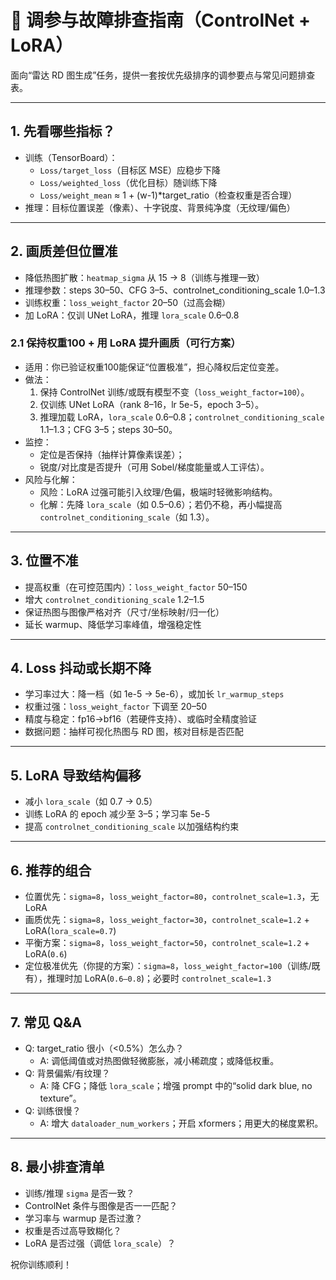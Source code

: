# 🔧 调参与故障排查指南（ControlNet + LoRA）

面向“雷达 RD 图生成”任务，提供一套按优先级排序的调参要点与常见问题排查表。

---

## 1. 先看哪些指标？
- 训练（TensorBoard）：
  - `Loss/target_loss`（目标区 MSE）应稳步下降
  - `Loss/weighted_loss`（优化目标）随训练下降
  - `Loss/weight_mean` ≈ 1 + (w-1)*target_ratio（检查权重是否合理）
- 推理：目标位置误差（像素）、十字锐度、背景纯净度（无纹理/偏色）

---

## 2. 画质差但位置准
- 降低热图扩散：`heatmap_sigma` 从 15 → 8（训练与推理一致）
- 推理参数：steps 30–50、CFG 3–5、controlnet_conditioning_scale 1.0–1.3
- 训练权重：`loss_weight_factor` 20–50（过高会糊）
- 加 LoRA：仅训 UNet LoRA，推理 `lora_scale` 0.6–0.8

### 2.1 保持权重100 + 用 LoRA 提升画质（可行方案）
- 适用：你已验证权重100能保证“位置极准”，担心降权后定位变差。
- 做法：
  1) 保持 ControlNet 训练/或既有模型不变（`loss_weight_factor=100`）。
  2) 仅训练 UNet LoRA（rank 8–16，lr 5e-5，epoch 3–5）。
  3) 推理加载 LoRA，`lora_scale` 0.6–0.8；`controlnet_conditioning_scale` 1.1–1.3；CFG 3–5；steps 30–50。
- 监控：
  - 定位是否保持（抽样计算像素误差）；
  - 锐度/对比度是否提升（可用 Sobel/梯度能量或人工评估）。
- 风险与化解：
  - 风险：LoRA 过强可能引入纹理/色偏，极端时轻微影响结构。
  - 化解：先降 `lora_scale`（如 0.5–0.6）；若仍不稳，再小幅提高 `controlnet_conditioning_scale`（如 1.3）。

---

## 3. 位置不准
- 提高权重（在可控范围内）：`loss_weight_factor` 50–150
- 增大 `controlnet_conditioning_scale` 1.2–1.5
- 保证热图与图像严格对齐（尺寸/坐标映射/归一化）
- 延长 warmup、降低学习率峰值，增强稳定性

---

## 4. Loss 抖动或长期不降
- 学习率过大：降一档（如 1e-5 → 5e-6），或加长 `lr_warmup_steps`
- 权重过强：`loss_weight_factor` 下调至 20–50
- 精度与稳定：fp16→bf16（若硬件支持）、或临时全精度验证
- 数据问题：抽样可视化热图与 RD 图，核对目标是否匹配

---

## 5. LoRA 导致结构偏移
- 减小 `lora_scale`（如 0.7 → 0.5）
- 训练 LoRA 的 epoch 减少至 3–5；学习率 5e-5
- 提高 `controlnet_conditioning_scale` 以加强结构约束

---

## 6. 推荐的组合
- 位置优先：`sigma=8`，`loss_weight_factor=80`，`controlnet_scale=1.3`，无 LoRA
- 画质优先：`sigma=8`，`loss_weight_factor=30`，`controlnet_scale=1.2` + LoRA(`lora_scale=0.7`)
- 平衡方案：`sigma=8`，`loss_weight_factor=50`，`controlnet_scale=1.2` + LoRA(`0.6`)
- 定位极准优先（你提的方案）：`sigma=8`，`loss_weight_factor=100`（训练/既有），推理时加 LoRA(`0.6–0.8`)；必要时 `controlnet_scale=1.3`

---

## 7. 常见 Q&A
- Q: target_ratio 很小（<0.5%）怎么办？
  - A: 调低阈值或对热图做轻微膨胀，减小稀疏度；或降低权重。
- Q: 背景偏紫/有纹理？
  - A: 降 CFG；降低 `lora_scale`；增强 prompt 中的“solid dark blue, no texture”。
- Q: 训练很慢？
  - A: 增大 `dataloader_num_workers`；开启 xformers；用更大的梯度累积。

---

## 8. 最小排查清单
- 训练/推理 `sigma` 是否一致？
- ControlNet 条件与图像是否一一匹配？
- 学习率与 warmup 是否过激？
- 权重是否过高导致糊化？
- LoRA 是否过强（调低 `lora_scale`）？

祝你训练顺利！
